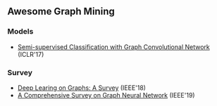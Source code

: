 ## Awesome Graph Mining


### Models
* [Semi-supervised Classification with Graph Convolutional Network](https://arxiv.org/pdf/1609.02907.pdf) (ICLR'17)


### Survey
* [Deep Learing on Graphs: A Survey](https://arxiv.org/pdf/1812.04202.pdf) (IEEE'18)
* [A Comprehensive Survey on Graph Neural Network](https://arxiv.org/pdf/1901.00596.pdf) (IEEE'19)

